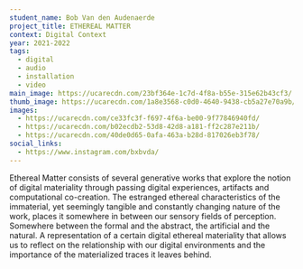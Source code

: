 ```yaml
---
student_name: Bob Van den Audenaerde
project_title: ETHEREAL MATTER
context: Digital Context
year: 2021-2022
tags:
  - digital
  - audio
  - installation
  - video
main_image: https://ucarecdn.com/23bf364e-1c7d-4f8a-b55e-315e62b43cf3/
thumb_image: https://ucarecdn.com/1a8e3568-c0d0-4640-9438-cb5a27e70a9b/
images:
  - https://ucarecdn.com/ce33fc3f-f697-4f6a-be00-9f77846940fd/
  - https://ucarecdn.com/b02ecdb2-53d8-42d8-a181-ff2c287e211b/
  - https://ucarecdn.com/40de0d65-0afa-463a-b28d-817026eb3f78/
social_links:
  - https://www.instagram.com/bxbvda/
---
```

Ethereal Matter consists of several generative works that explore the notion of digital materiality through passing digital experiences, artifacts and computational co-creation. The estranged ethereal characteristics of the immaterial, yet seemingly tangible and constantly changing nature of the work, places it somewhere in between our sensory fields of perception. Somewhere between the formal and the abstract, the artificial and the natural. A representation of a certain digital ethereal materiality that allows us to reflect on the relationship with our digital environments and the importance of the materialized traces it leaves behind.